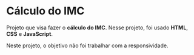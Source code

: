 # Cálculo do IMC
Projeto que visa fazer o <b>cálculo do IMC</b>. Nesse projeto, foi usado <b>HTML</b>, <b>CSS</b> e <b>JavaScript</b>.

Neste projeto, o objetivo não foi trabalhar com a responsividade.
